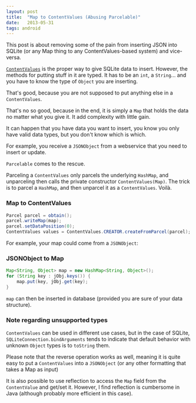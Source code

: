 ```yaml
---
layout: post
title:  "Map to ContentValues (Abusing Parcelable)"
date:   2013-05-31
tags: android
---
```

This post is about removing some of the pain from inserting JSON into SQLite (or any Map thing to any ContentValues-based system) and vice-versa.

[`ContentValues`](https://developer.android.com/reference/android/content/ContentValues.html) is the proper way to give SQLite data to insert. However, the methods for putting stuff in it are typed. It has to be an `int`, a `String`... and you have to know the type of `Object` you are inserting.

That's good, because you are not supposed to put anything else in a `ContentValues`.

That's no so good, because in the end, it is simply a `Map` that holds the data no matter what you give it. It add complexity with little gain.

It can happen that you have data you want to insert, you know you only have valid data types, but you don't know which is which.

For example, you receive a `JSONObject` from a webservice that you need to insert or update.

`Parcelable` comes to the rescue.

Parceling a `ContentValues` only parcels the underlying `HashMap`, and unparceling then calls the private constructor `ContentValues(Map)`. The trick is to parcel a `HashMap`, and then unparcel it as a `ContentValues`. Voilà.

### Map to ContentValues

``` java
Parcel parcel = obtain();
parcel.writeMap(map);
parcel.setDataPosition(0);
ContentValues values = ContentValues.CREATOR.createFromParcel(parcel);
```

For example, your map could come from a `JSONObject`:

### JSONObject to Map

``` java
Map<String, Object> map = new HashMap<String, Object>();
for (String key : jObj.keys()) {
    map.put(key, jObj.get(key);
}
```

`map` can then be inserted in database (provided you are sure of your data structure).

### Note regarding unsupported types

`ContentValues` can be used in different use cases, but in the case of SQLite, `SQLiteConnection.bindArguments` tends to indicate that default behavior with unknown `Object` types is to `toString` them.

Please note that the reverse operation works as well, meaning it is quite easy to put a `ContentValues` into a `JSONObject` (or any other formatting that takes a Map as input)

It is also possible to use reflection to access the `Map` field from the `ContentValue` and get/set it. However, I find reflection is cumbersome in Java (although probably more efficient in this case).
